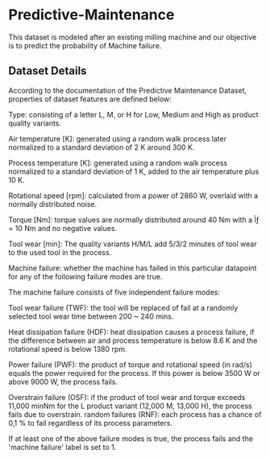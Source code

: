 # Predictive-Maintenance
This dataset is modeled after an existing milling machine and our objective is to predict the probability of Machine failure.
## Dataset Details
According to the documentation of the Predictive Maintenance Dataset, properties of dataset features are defined below:

Type: consisting of a letter L, M, or H for Low, Medium and High as product quality variants.

Air temperature [K]: generated using a random walk process later normalized to a standard deviation of 2 K around 300 K.

Process temperature [K]: generated using a random walk process normalized to a standard deviation of 1 K, added to the air temperature plus 10 K.

Rotational speed [rpm]: calculated from a power of 2860 W, overlaid with a normally distributed noise.

Torque [Nm]: torque values are normally distributed around 40 Nm with a Ïƒ = 10 Nm and no negative values.

Tool wear [min]: The quality variants H/M/L add 5/3/2 minutes of tool wear to the used tool in the process.

Machine failure: whether the machine has failed in this particular datapoint for any of the following failure modes are true.

The machine failure consists of five independent failure modes:

Tool wear failure (TWF): the tool will be replaced of fail at a randomly selected tool wear time between 200 ~ 240 mins.

Heat dissipation failure (HDF): heat dissipation causes a process failure, if the difference between air and process temperature is below 8.6 K and the rotational speed is below 1380 rpm.

Power failure (PWF): the product of torque and rotational speed (in rad/s) equals the power required for the process. If this power is below 3500 W or above 9000 W, the process fails.

Overstrain failure (OSF): if the product of tool wear and torque exceeds 11,000 minNm for the L product variant (12,000 M, 13,000 H), the process fails due to overstrain. 
random failures (RNF): each process has a chance of 0,1 % to fail regardless of its process parameters.

If at least one of the above failure modes is true, the process fails and the 'machine failure' label is set to 1.
